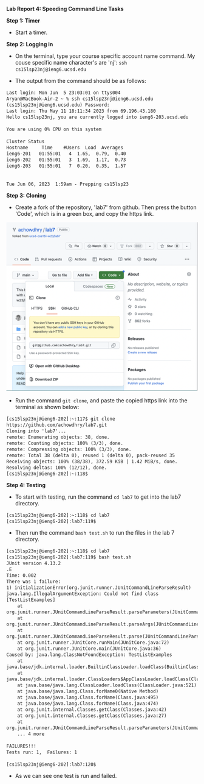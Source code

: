 **Lab Report 4: Speeding Command Line Tasks**

**Step 1: Timer**

* Start a timer.

**Step 2: Logging in**

* On the terminal, type your course specific account name command. My couse specific name character's are 'nj': ``` ssh cs15lsp23nj@ieng6.ucsd.edu ```

* The output from the command should be as follows:

```
Last login: Mon Jun  5 23:03:01 on ttys004
Aryan@MacBook-Air-2 ~ % ssh cs15lsp23nj@ieng6.ucsd.edu
(cs15lsp23nj@ieng6.ucsd.edu) Password: 
Last login: Thu May 11 18:11:34 2023 from 69.196.43.180
Hello cs15lsp23nj, you are currently logged into ieng6-203.ucsd.edu

You are using 0% CPU on this system

Cluster Status 
Hostname     Time    #Users  Load  Averages  
ieng6-201   01:55:01   4  1.65,  0.79,  0.40
ieng6-202   01:55:01   3  1.69,  1.17,  0.73
ieng6-203   01:55:01   7  0.20,  0.35,  1.57

 
Tue Jun 06, 2023  1:59am - Prepping cs15lsp23
```

**Step 3: Cloning**

* Create a fork of the repository, 'lab7' from github. Then press the button 'Code', which is in a green box, and copy the https link.

![image](/cse15lLab4a.png)

* Run the command ``` git clone ```, and paste the copied https link into the terminal as shown below:
```
[cs15lsp23nj@ieng6-202]:~:117$ git clone https://github.com/achowdhry/lab7.git
Cloning into 'lab7'...
remote: Enumerating objects: 38, done.
remote: Counting objects: 100% (3/3), done.
remote: Compressing objects: 100% (3/3), done.
remote: Total 38 (delta 0), reused 1 (delta 0), pack-reused 35
Receiving objects: 100% (38/38), 372.59 KiB | 1.42 MiB/s, done.
Resolving deltas: 100% (12/12), done.
[cs15lsp23nj@ieng6-202]:~:118$ 
```

**Step 4: Testing**

* To start with testing, run the command ``` cd lab7 ``` to get into the lab7 directory.
```
[cs15lsp23nj@ieng6-202]:~:118$ cd lab7
[cs15lsp23nj@ieng6-202]:lab7:119$          
```
* Then run the command ``` bash test.sh ``` to run the files in the lab 7 directory.
```
[cs15lsp23nj@ieng6-202]:~:118$ cd lab7
[cs15lsp23nj@ieng6-202]:lab7:119$ bash test.sh
JUnit version 4.13.2
.E
Time: 0.002
There was 1 failure:
1) initializationError(org.junit.runner.JUnitCommandLineParseResult)
java.lang.IllegalArgumentException: Could not find class [TestListExamples]
	at org.junit.runner.JUnitCommandLineParseResult.parseParameters(JUnitCommandLineParseResult.java:100)
	at org.junit.runner.JUnitCommandLineParseResult.parseArgs(JUnitCommandLineParseResult.java:50)
	at org.junit.runner.JUnitCommandLineParseResult.parse(JUnitCommandLineParseResult.java:44)
	at org.junit.runner.JUnitCore.runMain(JUnitCore.java:72)
	at org.junit.runner.JUnitCore.main(JUnitCore.java:36)
Caused by: java.lang.ClassNotFoundException: TestListExamples
	at java.base/jdk.internal.loader.BuiltinClassLoader.loadClass(BuiltinClassLoader.java:641)
	at java.base/jdk.internal.loader.ClassLoaders$AppClassLoader.loadClass(ClassLoaders.java:188)
	at java.base/java.lang.ClassLoader.loadClass(ClassLoader.java:521)
	at java.base/java.lang.Class.forName0(Native Method)
	at java.base/java.lang.Class.forName(Class.java:495)
	at java.base/java.lang.Class.forName(Class.java:474)
	at org.junit.internal.Classes.getClass(Classes.java:42)
	at org.junit.internal.Classes.getClass(Classes.java:27)
	at org.junit.runner.JUnitCommandLineParseResult.parseParameters(JUnitCommandLineParseResult.java:98)
	... 4 more

FAILURES!!!
Tests run: 1,  Failures: 1

[cs15lsp23nj@ieng6-202]:lab7:120$ 
```
* As we can see one test is run and failed. 

